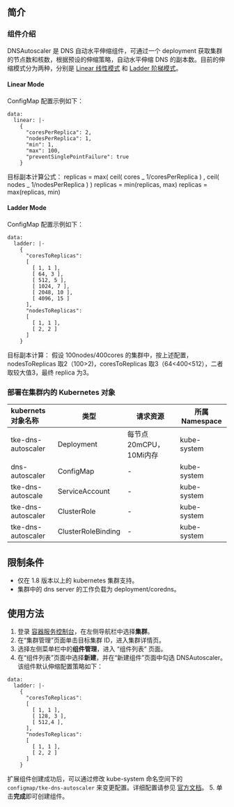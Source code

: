 ## 简介
### 组件介绍

DNSAutoscaler 是 DNS 自动水平伸缩组件，可通过一个 deployment 获取集群的节点数和核数，根据预设的伸缩策略，自动水平伸缩 DNS 的副本数。目前的伸缩模式分为两种，分别是 [Linear 线性模式](#Linear) 和 [Ladder 阶梯模式](#Ladder)。

<span id="Linear"></span>
#### Linear Mode

ConfigMap 配置示例如下：
```
data:
  linear: |-
    {
      "coresPerReplica": 2,
      "nodesPerReplica": 1,
      "min": 1,
      "max": 100,
      "preventSinglePointFailure": true
    }
```

目标副本计算公式：
replicas = max( ceil( cores _ 1/coresPerReplica ) , ceil( nodes _ 1/nodesPerReplica ) )
replicas = min(replicas, max)
replicas = max(replicas, min)

<span id="Ladder"></span>
#### Ladder Mode

ConfigMap 配置示例如下：
```
data:
  ladder: |-
    {
      "coresToReplicas":
      [
        [ 1, 1 ],
        [ 64, 3 ],
        [ 512, 5 ],
        [ 1024, 7 ],
        [ 2048, 10 ],
        [ 4096, 15 ]
      ],
      "nodesToReplicas":
      [
        [ 1, 1 ],
        [ 2, 2 ]
      ]
    }
```

目标副本计算：
假设 100nodes/400cores 的集群中，按上述配置，nodesToReplicas 取2（100>2)，coresToReplicas 取3（64<400<512），二者取较大值3，最终 replica 为3。

### 部署在集群内的 Kubernetes 对象

| kubernets 对象名称 | 类型               | 请求资源                 | 所属 Namespace |
| :----------------- | ------------------ | ------------------------ | -------------- |
| tke-dns-autoscaler | Deployment         | 每节点20mCPU，10Mi内存 | kube-system    |
| dns-autoscaler     | ConfigMap          | -                        | kube-system    |
| tke-dns-autoscale  | ServiceAccount     | -                        | kube-system    |
| tke-dns-autoscaler | ClusterRole        | -                        | kube-system    |
| tke-dns-autoscaler | ClusterRoleBinding | -                        | kube-system    |

## 限制条件

- 仅在 1.8 版本以上的 kubernetes 集群支持。
- 集群中的 dns server 的工作负载为 deployment/coredns。

## 使用方法
1. 登录 [容器服务控制台](https://console.qcloud.com/tke2)，在左侧导航栏中选择**集群**。
2. 在“集群管理”页面单击目标集群 ID，进入集群详情页。
3. 选择左侧菜单栏中的**组件管理**，进入 “组件列表” 页面。
4. 在“组件列表”页面中选择**新建**，并在“新建组件”页面中勾选 DNSAutoscaler。
    该组件默认伸缩配置策略如下：
```
data:
  ladder: |-
    {
      "coresToReplicas":
      [
        [ 1, 1 ],
        [ 128, 3 ],
        [ 512,4 ],
      ],
      "nodesToReplicas":
      [
        [ 1, 1 ],
        [ 2, 2 ]
      ]
    }
```
扩展组件创建成功后，可以通过修改 kube-system 命名空间下的 `configmap/tke-dns-autoscaler` 来变更配置。详细配置请参见 [官方文档](https://github.com/kubernetes-sigs/cluster-proportional-autoscaler)。
5. 单击**完成**即可创建组件。


